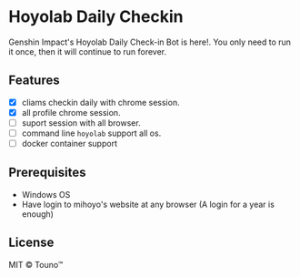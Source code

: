# Hoyolab Daily Checkin

Genshin Impact's Hoyolab Daily Check-in Bot is here!. You only need to run it once, then it will continue to run forever.

## Features

- [x] cliams checkin daily with chrome session.
- [x] all profile chrome session.
- [ ] suport session with all browser.
- [ ] command line `hoyolab` support all os.
- [ ] docker container support

## Prerequisites
- Windows OS
- Have login to mihoyo's website at any browser (A login for a year is enough)

## License
MIT © Touno™
